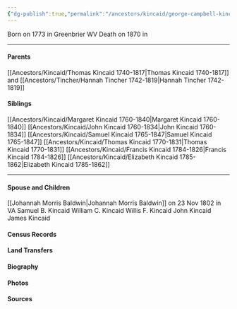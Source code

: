 ```yaml
---
{"dg-publish":true,"permalink":"/ancestors/kincaid/george-campbell-kincaid-1773-1870/","tags":["George-Campbell-Kincaid"]}
---
```


Born on  1773 in Greenbrier WV
Death on 1870 in <!-- link to place -->

---
#### Parents

[[Ancestors/Kincaid/Thomas Kincaid 1740-1817\|Thomas Kincaid 1740-1817]] and [[Ancestors/Tincher/Hannah Tincher 1742-1819\|Hannah Tincher 1742-1819]]
#### Siblings
[[Ancestors/Kincaid/Margaret Kincaid 1760-1840\|Margaret Kincaid 1760-1840]]
[[Ancestors/Kincaid/John Kincaid 1760-1834\|John Kincaid 1760-1834]]
[[Ancestors/Kincaid/Samuel Kincaid 1765-1847\|Samuel Kincaid 1765-1847]]
[[Ancestors/Kincaid/Thomas Kincaid 1770-1831\|Thomas Kincaid 1770-1831]]
[[Ancestors/Kincaid/Francis Kincaid 1784-1826\|Francis Kincaid 1784-1826]]
[[Ancestors/Kincaid/Elizabeth Kincaid 1785-1862\|Elizabeth Kincaid 1785-1862]]

---
#### Spouse and Children
[[Johannah Morris Baldwin\|Johannah Morris Baldwin]] on 23 Nov 1802 in VA
Samuel B. Kincaid
William C. Kincaid
Willis F. Kincaid
John Kincaid
James Kincaid
#### Census Records

#### Land Transfers

#### Biography

#### Photos

#### Sources

